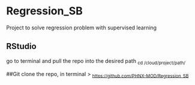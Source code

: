 # Regression_SB
Project to solve regression problem with supervised learning

## RStudio
go to terminal and pull the repo into the desired path <sub> cd /cloud/project/path/</sub> 

##Git clone the repo, 
in terminal > <sub> https://github.com/PHNX-MOD/Regression_SB </sub> 
